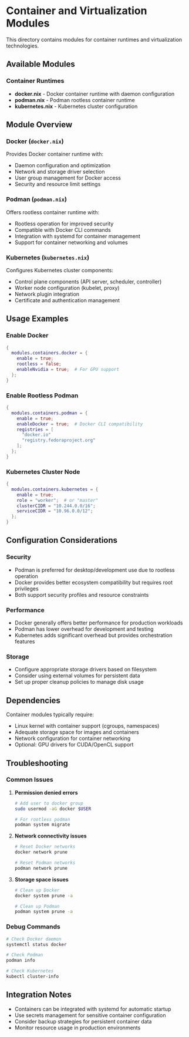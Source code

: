 # Container and Virtualization Modules

This directory contains modules for container runtimes and virtualization technologies.

## Available Modules

### Container Runtimes

- **docker.nix** - Docker container runtime with daemon configuration
- **podman.nix** - Podman rootless container runtime
- **kubernetes.nix** - Kubernetes cluster configuration

## Module Overview

### Docker (`docker.nix`)

Provides Docker container runtime with:

- Daemon configuration and optimization
- Network and storage driver selection
- User group management for Docker access
- Security and resource limit settings

### Podman (`podman.nix`)

Offers rootless container runtime with:

- Rootless operation for improved security
- Compatible with Docker CLI commands
- Integration with systemd for container management
- Support for container networking and volumes

### Kubernetes (`kubernetes.nix`)

Configures Kubernetes cluster components:

- Control plane components (API server, scheduler, controller)
- Worker node configuration (kubelet, proxy)
- Network plugin integration
- Certificate and authentication management

## Usage Examples

### Enable Docker

```nix
{
  modules.containers.docker = {
    enable = true;
    rootless = false;
    enableNvidia = true;  # For GPU support
  };
}
```

### Enable Rootless Podman

```nix
{
  modules.containers.podman = {
    enable = true;
    enableDocker = true;  # Docker CLI compatibility
    registries = [
      "docker.io"
      "registry.fedoraproject.org"
    ];
  };
}
```

### Kubernetes Cluster Node

```nix
{
  modules.containers.kubernetes = {
    enable = true;
    role = "worker";  # or "master"
    clusterCIDR = "10.244.0.0/16";
    serviceCIDR = "10.96.0.0/12";
  };
}
```

## Configuration Considerations

### Security

- Podman is preferred for desktop/development use due to rootless operation
- Docker provides better ecosystem compatibility but requires root privileges
- Both support security profiles and resource constraints

### Performance

- Docker generally offers better performance for production workloads
- Podman has lower overhead for development and testing
- Kubernetes adds significant overhead but provides orchestration features

### Storage

- Configure appropriate storage drivers based on filesystem
- Consider using external volumes for persistent data
- Set up proper cleanup policies to manage disk usage

## Dependencies

Container modules typically require:

- Linux kernel with container support (cgroups, namespaces)
- Adequate storage space for images and containers
- Network configuration for container networking
- Optional: GPU drivers for CUDA/OpenCL support

## Troubleshooting

### Common Issues

1. **Permission denied errors**

   ```bash
   # Add user to docker group
   sudo usermod -aG docker $USER

   # For rootless podman
   podman system migrate
   ```

2. **Network connectivity issues**

   ```bash
   # Reset Docker networks
   docker network prune

   # Reset Podman networks
   podman network prune
   ```

3. **Storage space issues**

   ```bash
   # Clean up Docker
   docker system prune -a

   # Clean up Podman
   podman system prune -a
   ```

### Debug Commands

```bash
# Check Docker daemon
systemctl status docker

# Check Podman
podman info

# Check Kubernetes
kubectl cluster-info
```

## Integration Notes

- Containers can be integrated with systemd for automatic startup
- Use secrets management for sensitive container configuration
- Consider backup strategies for persistent container data
- Monitor resource usage in production environments

